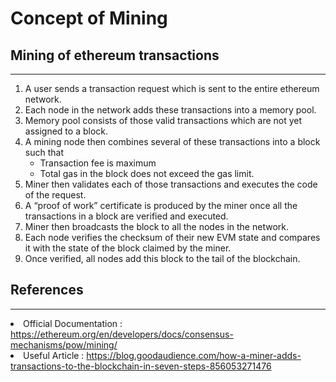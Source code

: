# Concept of Mining

## Mining of ethereum transactions

---
<ol>
<li>A user sends a transaction request which is sent to the entire ethereum network.
<li>Each node in the network adds these transactions into a memory pool.
<li>Memory pool consists of those valid transactions which are not yet assigned to a block.
<li>A mining node then combines several of these transactions into a block such that
        <ul>
                <li>Transaction fee is maximum</li>
                <li>Total gas in the block does not exceed the gas limit.
                </li>
        </ul>
<li>Miner then validates each of those transactions and executes the code of the  request.
<li>A “proof of work” certificate is produced by the miner once all the transactions in a block are verified and executed.
<li>Miner then broadcasts the block to all the nodes in the network.
<li>Each node verifies the checksum of their new EVM state and compares it with the state of the block claimed by the miner.
<li>Once verified, all nodes add this block to the tail of the blockchain.
</ol>

## References

---
<li>Official Documentation : <a href="https://ethereum.org/en/developers/docs/consensus-mechanisms/pow/mining/" target="_blank">https://ethereum.org/en/developers/docs/consensus-mechanisms/pow/mining/</a>
<li>Useful Article : <a href="https://blog.goodaudience.com/how-a-miner-adds-transactions-to-the-blockchain-in-seven-steps-856053271476" target="_blank">https://blog.goodaudience.com/how-a-miner-adds-transactions-to-the-blockchain-in-seven-steps-856053271476</a>


